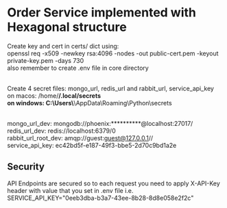 # Order Service implemented with Hexagonal structure 
Create key and cert in certs/ dict using:<br>
openssl req -x509 -newkey rsa:4096 -nodes -out public-cert.pem -keyout private-key.pem -days 730<br>
also remember to create .env file in core directory<br><br>

Create 4 secret files: mongo_url, redis_url and rabbit_url, service_api_key<br>
on macos: /home/**********/.local/secrets<br>
on windows: C:\\Users\\**********\\AppData\\Roaming\\Python\\secrets<br><br>

mongo_url_dev: mongodb://phoenix:**********@localhost:27017/<br>
redis_url_dev: redis://localhost:6379/0<br>
rabbit_url_root_dev: amqp://guest:guest@127.0.0.1//<br>
service_api_key: ec42bd5f-e187-49f3-bbe5-2d70c9bd1a2e

## Security
API Endpoints are secured so to each request you need to apply X-API-Key header with value that you set in .env file i.e. SERVICE_API_KEY="0eeb3dba-b3a7-43ee-8b28-8d8e058e2f2c"